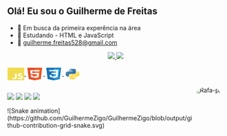 ## Olá! Eu sou o Guilherme de Freitas
- 🔭 Em busca da primeira experência na área
- 🌱 Estudando - HTML e JavaScript
- 📧 guilherme.freitas528@gmail.com


<div align="center">
  <a href="https://github.com/GuilhermeZigo">
  <img height="180em" src="https://github-readme-stats.vercel.app/api?username=GuilhermeZigo&show_icons=true&theme=tokyonight&include_all_commits=true&count_private=true"/>
  <img height="180em" src="https://github-readme-stats.vercel.app/api/top-langs/?username=GuilhermeZigo&layout=compact&langs_count=7&theme=tokyonight"/>
</div>
<div style="display: inline_block"><br>
  <img align="center" alt="Rafa-Js" height="30" width="40" src="https://raw.githubusercontent.com/devicons/devicon/master/icons/javascript/javascript-plain.svg">
  <img align="center" alt="Rafa-HTML" height="30" width="40" src="https://raw.githubusercontent.com/devicons/devicon/master/icons/html5/html5-original.svg">
  <img align="center" alt="Rafa-CSS" height="30" width="40" src="https://raw.githubusercontent.com/devicons/devicon/master/icons/css3/css3-original.svg">
  <img align="center" alt="Rafa-Python" height="30" width="40" src="https://raw.githubusercontent.com/devicons/devicon/master/icons/python/python-original.svg">
 
  <img align="right" alt="Rafa-pic" height="150" style="border-radius:50px;"
  src="https://pbs.twimg.com/profile_images/1398388932371435527/YtbB3lp__400x400.jpg">
</div>
  
  ##
  
  
  <div>
 
  <a href="https://www.instagram.com/ziguinhoo/" target="_blank"><img src="https://img.shields.io/badge/-Instagram-%23E4405F?style=for-the-badge&logo=instagram&logoColor=white" target="_blank"></a>
 	<a href="https://www.twitch.tv/ziguiin" target="_blank"><img src="https://img.shields.io/badge/Twitch-9146FF?style=for-the-badge&logo=twitch&logoColor=white" target="_blank"></a>
 <a href="https://discord.gg/wagxzStdcR" target="_blank"><img src="https://img.shields.io/badge/Discord-7289DA?style=for-the-badge&logo=discord&logoColor=white" target="_blank"></a> 
  <a href = "mailto:guilherme.freitas528@gmail.com"><img src="https://img.shields.io/badge/-Gmail-%23333?style=for-the-badge&logo=gmail&logoColor=white" target="_blank"></a>
  </div>
      ![Snake animation](https://github.com/GuilhermeZigo/GuilhermeZigo/blob/output/github-contribution-grid-snake.svg)
  
  </div>
 
